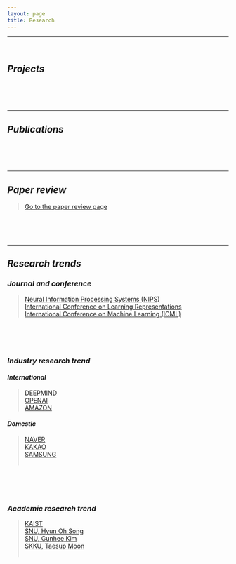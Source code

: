 ```yaml
---
layout: page
title: Research
---
```


<hr class='division4'>
<br>

## _Projects_

<br><br><br>

---

## _Publications_

<br><br><br>

---

## _Paper review_

> [Go to the paper review page](https://userdyk-github.github.io/research/PAPER-REVIEW.html)

<br><br><br>

---

## _Research trends_

### _Journal and conference_
> <a href='https://nips.cc' target="_blank">Neural Information Processing Systems (NIPS)</a><br>
> <a href='https://www.iclr.cc' target="_blank">International Conference on Learning Representations</a><br>
> <a href='https://icml.cc/' target="_blank">International Conference on Machine Learning (ICML)</a><br>

<br><br><br>


### _Industry research trend_

#### _International_
> <a href='https://deepmind.com' target="_blank">DEEPMIND</a><br>
> <a href='https://openai.com/' target="_blank">OPENAI</a><br>
> <a href='https://www.aboutamazon.com/research' target="_blank">AMAZON</a><br>

#### _Domestic_

> <a href='https://clova.ai/ko/research/research-areas.html' target="_blank">NAVER</a><br>
> <a href='https://kakao.ai/tech' target="_blank">KAKAO</a><br>
> <a href='https://research.samsung.com/artificial-intelligence' target="_blank">SAMSUNG</a><br>
> <a href='' target="_blank"></a><br>


<br><br><br>

### _Academic research trend_

> <a href='https://kis.kaist.ac.kr/index.php?mid=KIAI_O' target="_blank">KAIST</a><br>
> <a href='http://mllab.snu.ac.kr/' target="_blank">SNU, Hyun Oh Song</a><br>
> <a href='http://vision.snu.ac.kr/' target="_blank">SNU, Gunhee Kim</a><br>
> <a href='https://mindlab-skku.github.io/' target="_blank">SKKU, Taesup Moon</a><br>
> <a href='' target="_blank"></a><br>
